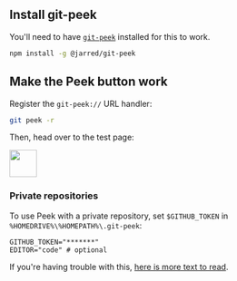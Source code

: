 ## Install git-peek

You'll need to have [`git-peek`](https://github.com/jarred-sumner/git-peek) installed for this to work.

```bash
npm install -g @jarred/git-peek
```

## Make the Peek button work

Register the `git-peek://` URL handler:

```bash
git peek -r
```

Then, head over to the test page:

<a href="https://github.com/Jarred-Sumner/1-click-from-github-to-editor/blob/main/TEST-PAGE.md">
  <img src="./test-button-img.png" height="48" />
</a>

### Private repositories

To use Peek with a private repository, set `$GITHUB_TOKEN` in `%HOMEDRIVE%\%HOMEPATH%\.git-peek`:

```
GITHUB_TOKEN="*******"
EDITOR="code" # optional
```

If you're having trouble with this, [here is more text to read](/PRIVATE-REPOSITORIES.md).
